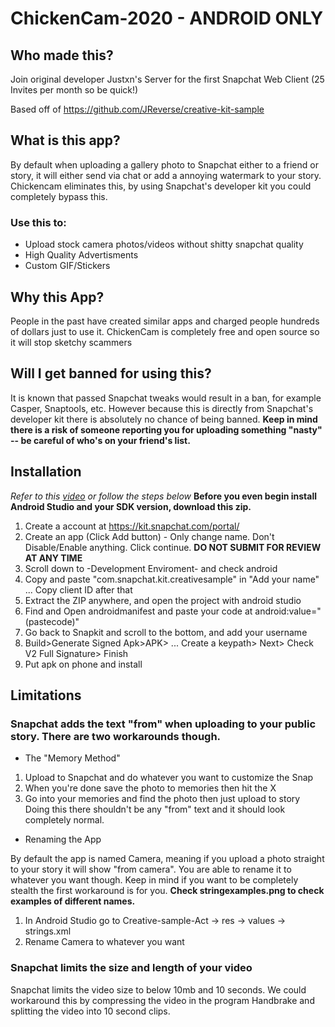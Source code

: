 # ChickenCam-2020 - ANDROID ONLY

## Who made this?
Join original developer Justxn's Server for the first Snapchat Web Client (25 Invites per month so be quick!)

Based off of https://github.com/JReverse/creative-kit-sample

## What is this app?
By default when uploading a gallery photo to Snapchat either to a friend or story, it will either send via chat or add a annoying watermark to your story. Chickencam eliminates this, by using Snapchat's developer kit you could completely bypass this.
### Use this to:
* Upload stock camera photos/videos without shitty snapchat quality
* High Quality Advertisments
* Custom GIF/Stickers

## Why this App?
People in the past have created similar apps and charged people hundreds of dollars just to use it. ChickenCam is completely free and open source so it will stop sketchy scammers

## Will I get banned for using this?
It is known that passed Snapchat tweaks would result in a ban, for example Casper, Snaptools, etc. However because this is directly from Snapchat's developer kit there is absolutely no chance of being banned. **Keep in mind there is a risk of someone reporting you for uploading something "nasty" -- be careful of who's on your friend's list.**

## Installation
*Refer to this [video](https://youtu.be/2FkhBCqLKNY) or follow the steps below*
**Before you even begin install Android Studio and your SDK version, download this zip.**
1. Create a account at https://kit.snapchat.com/portal/
  2. Create an app (Click Add button) - Only change name. Don't Disable/Enable anything. Click continue.
  **DO NOT SUBMIT FOR REVIEW AT ANY TIME**
  4. Scroll down to -Development Enviroment- and check android
  5. Copy and paste "com.snapchat.kit.creativesample" in "Add your name" ... Copy client ID after that
  6. Extract the ZIP anywhere, and open the project with android studio
  7. Find and Open androidmanifest and paste your code at android:value="(pastecode)"
  8. Go back to Snapkit and scroll to the bottom, and add your username
  9. Build>Generate Signed Apk>APK> ... Create a keypath> Next> Check V2 Full Signature> Finish
  10. Put apk on phone and install
  
  ## Limitations
  ### Snapchat adds the text "from" when uploading to your public story. There are two workarounds though.
  * The "Memory Method"
  1. Upload to Snapchat and do whatever you want to customize the Snap
  2. When you're done save the photo to memories then hit the X
  3. Go into your memories and find the photo then just upload to story
  Doing this there shouldn't be any "from" text and it should look completely normal.
  * Renaming the App
  
  By default the app is named Camera, meaning if you upload a photo straight to your story it will show "from camera". You are able to rename it to whatever you want though. Keep in mind if you want to be completely stealth the first workaround is for you. **Check stringexamples.png to check examples of different names.**
  1. In Android Studio go to Creative-sample-Act -> res -> values -> strings.xml
  2. Rename Camera to whatever you want
  
  ### Snapchat limits the size and length of your video
  Snapchat limits the video size to below 10mb and 10 seconds. We could workaround this by compressing the video in the program Handbrake and splitting the video into 10 second clips.
  
